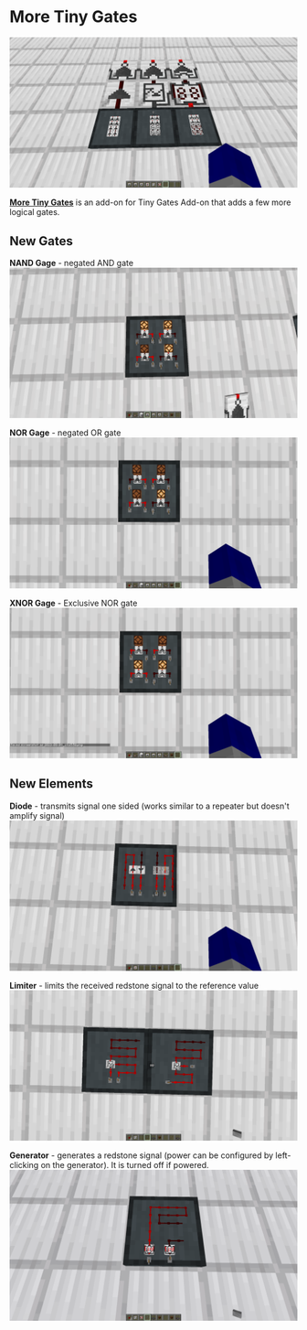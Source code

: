 # More Tiny Gates
![all](https://github.com/AmonDeShir/more-tiny-gates/blob/1.20/screenshots/all.png?raw=true)

[**More Tiny Gates**](https://www.curseforge.com/minecraft/mc-mods/more-tiny-gates) is an add-on for Tiny Gates Add-on that adds a few more logical gates.

## New Gates
**NAND Gage** - negated AND gate
![NAND Gate](https://github.com/AmonDeShir/more-tiny-gates/blob/1.20/screenshots/nand.png?raw=true "NAND Gate")

**NOR Gage** - negated OR gate
![NOR Gate](https://github.com/AmonDeShir/more-tiny-gates/blob/1.20/screenshots/nor.png?raw=true "NOR Gate")

**XNOR Gage** - Exclusive NOR gate
![XNOR Gate](https://github.com/AmonDeShir/more-tiny-gates/blob/1.20/screenshots/xnor.png?raw=true "XNOR Gate")


## New Elements
**Diode** - transmits signal one sided (works similar to a repeater but doesn't amplify signal)
![Diode](https://github.com/AmonDeShir/more-tiny-gates/blob/1.20/screenshots/diode.png?raw=true "Diode")

**Limiter** - limits the received redstone signal to the reference value
![Limiter](https://github.com/AmonDeShir/more-tiny-gates/blob/1.20/screenshots/limiter.png?raw=true "Limiter")

**Generator** - generates a redstone signal (power can be configured by left-clicking on the generator). It is turned off if powered.
![Generator](https://github.com/AmonDeShir/more-tiny-gates/blob/1.20/screenshots/generator.png?raw=true "Generator")
